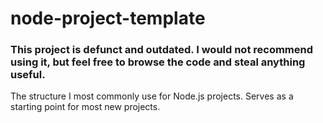 node-project-template
=====================

### This project is defunct and outdated. I would not recommend using it, but feel free to browse the code and steal anything useful.

The structure I most commonly use for Node.js projects. Serves as a starting point for most new projects.
